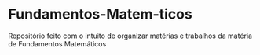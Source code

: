 # Fundamentos-Matem-ticos
Repositório feito com o intuito de organizar matérias e trabalhos da matéria de Fundamentos Matemáticos
